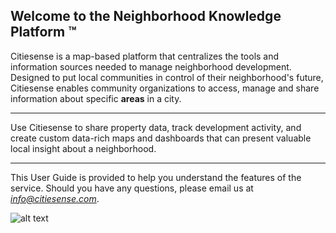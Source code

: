 ## Welcome to the Neighborhood Knowledge Platform &trade; 

Citiesense is a map-based platform that centralizes the tools and information sources needed to manage neighborhood development. Designed to put local communities in control of their neighborhood's future, Citiesense enables community organizations to access, manage and share information about specific **areas** in a city. 
______
Use Citiesense to share property data, track development activity, and create custom data-rich maps and dashboards that can present valuable local insight about a neighborhood.
______
This User Guide is provided to help you understand the features of the service. Should you have any questions, please email us at *info@citiesense.com*.

![alt text](https://farm5.staticflickr.com/4192/33914567893_278f9ec12d_b.jpg "The Neighborhood Knowledge Platform")

